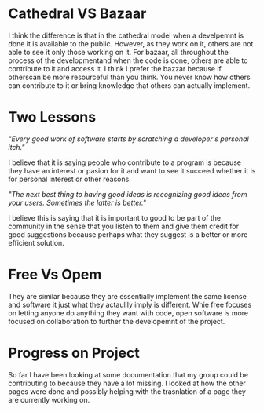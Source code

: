 # Cathedral VS Bazaar

I think the difference is that in the cathedral model when a develpemnt is done it is available to the public. However, as they work on it, others are not able to see it only those working on it. For bazaar, all throughout the process of the developmentand when the code is done, others are able to contribute to it and access it. I think I prefer the bazzar because if otherscan be more resourceful than you think. You never know how others can contribute to it or bring knowledge that others can actually implement.

# Two Lessons
_"Every good work of software starts by scratching a developer's personal itch."_

I believe that it is saying people who contribute to a program is because they have an interest or pasion for it and want to 
see it succeed whether it is for personal interest or other reasons.

_"The next best thing to having good ideas is recognizing good ideas from your users. Sometimes the latter is better."_

I believe this is saying that it is important to good to be part of the community in the sense that you listen to them and give
them credit for good suggestions because perhaps what they suggest is a better or more efficient solution.

# Free Vs Opem
They are similar because they are essentially implement the same license and software it just what they actaullly imply 
is different. Whie free focuses on letting anyone do anything they want with code, open software is more focused on 
collaboration to further the developemnt of the project.

# Progress on Project
So far I have been looking at some documentation that my group could be contributing to because they have a lot missing. 
I looked at how the other pages were done and possibly helping with the trasnlation of a page they are currently working on.


